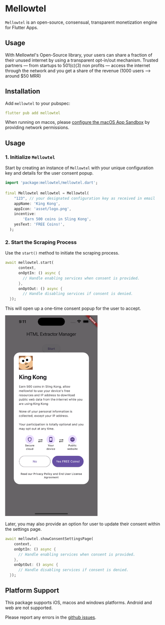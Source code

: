 # Mellowtel

`Mellowtel` is an open-source, consensual, transparent monetization engine for Flutter Apps.

## Usage

With Mellowtel's Open-Source library, your users can share a fraction of their unused internet by using a transparent opt-in/out mechanism. Trusted partners — from startups to 501(c)(3) non profits — access the internet through the network and you get a share of the revenue (1000 users —> around $50 MRR)

## Installation

Add `mellowtel` to your pubspec:

```yaml
flutter pub add mellowtel
```

When running on macos, please [configure the macOS App Sandbox](https://inappwebview.dev/docs/intro#setup-macos) by providing network permissions.

## Usage

### 1. Initialize `Mellowtel`

Start by creating an instance of `Mellowtel` with your unique configuration key and details for the user consent popup. 

```dart
import 'package:mellowtel/mellowtel.dart';

final Mellowtel mellowtel = Mellowtel(
    "123", // your designated configuration key as received in email
    appName: 'King Kong',
    appIcon: 'asset/logo.png',
    incentive:
        'Earn 500 coins in Sling Kong',
    yesText: 'FREE Coins!',
  );
```

### 2. Start the Scraping Process

Use the `start()` method to initiate the scraping process.

```dart
await mellowtel.start(
      context,
      onOptIn: () async {
        // Handle enabling services when consent is provided.
      }, 
      onOptOut: () async {
        // Handle disabling services if consent is denied.
  });
```

This will open up a one-time consent popup for the user to accept.

<img src = 'assets/consent-popup.png' width = 300px></img>

Later, you may also provide an option for user to update their consent within the settings page.

```dart
await mellowtel.showConsentSettingsPage(
    context,
    onOptIn: () async {
      // Handle enabling services when consent is provided.
    }, 
    onOptOut: () async {
      // Handle disabling services if consent is denied.
  });
```

## Platform Support

This package supports iOS, macos and windows platforms. Android and web are not supported.

Please report any errors in the [github issues](https://github.com/mellowtel-inc/mellowtel-flutter/issues).